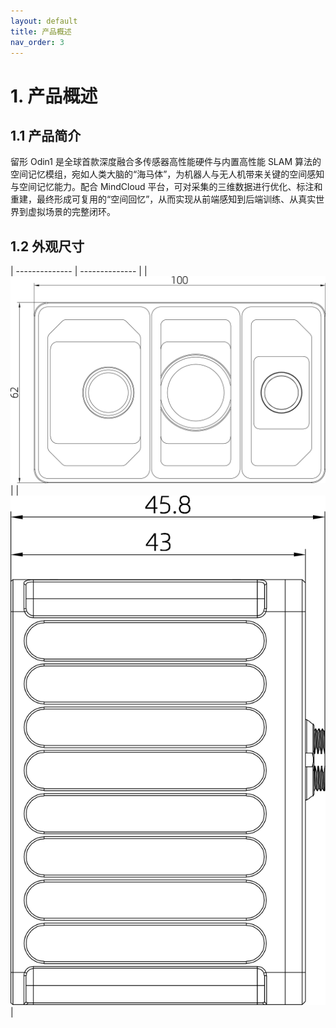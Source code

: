 ```yaml
---
layout: default
title: 产品概述
nav_order: 3
---
```


# 1. 产品概述

## 1.1  产品简介
 
留形 Odin1 是全球首款深度融合多传感器高性能硬件与内置高性能 SLAM 算法的空间记忆模组，宛如人类大脑的“海马体”，为机器人与无人机带来关键的空间感知与空间记忆能力。配合 MindCloud 平台，可对采集的三维数据进行优化、标注和重建，最终形成可复用的“空间回忆”，从而实现从前端感知到后端训练、从真实世界到虚拟场景的完整闭环。

## 1.2 外观尺寸

| -------------- | -------------- |
| ![](assets/img/21.png) |  | ![](assets/img/20.png) |

